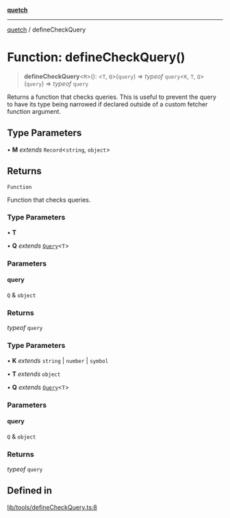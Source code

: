 [**quetch**](../README.md)

***

[quetch](../README.md) / defineCheckQuery

# Function: defineCheckQuery()

> **defineCheckQuery**\<`M`\>(): \<`T`, `Q`\>(`query`) => *typeof* `query`\<`K`, `T`, `Q`\>(`query`) => *typeof* `query`

Returns a function that checks queries. This is useful to prevent the query to have its type being narrowed if declared outside of a custom fetcher function argument.

## Type Parameters

• **M** *extends* `Record`\<`string`, `object`\>

## Returns

`Function`

Function that checks queries.

### Type Parameters

• **T**

• **Q** *extends* [`Query`](../type-aliases/Query.md)\<`T`\>

### Parameters

#### query

`Q` & `object`

### Returns

*typeof* `query`

### Type Parameters

• **K** *extends* `string` \| `number` \| `symbol`

• **T** *extends* `object`

• **Q** *extends* [`Query`](../type-aliases/Query.md)\<`T`\>

### Parameters

#### query

`Q` & `object`

### Returns

*typeof* `query`

## Defined in

[lib/tools/defineCheckQuery.ts:8](https://github.com/nevoland/quetch/blob/db84578eb5eba15d3388a1c2cfad7cc80fe9fbe6/lib/tools/defineCheckQuery.ts#L8)
